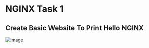 # NGINX Task 1
## Create Basic Website To Print Hello NGINX
![image](https://github.com/Ashoman/sprents-task/assets/40643592/0fc13e6f-dc5a-48ba-bedb-3584a54aae2f)
